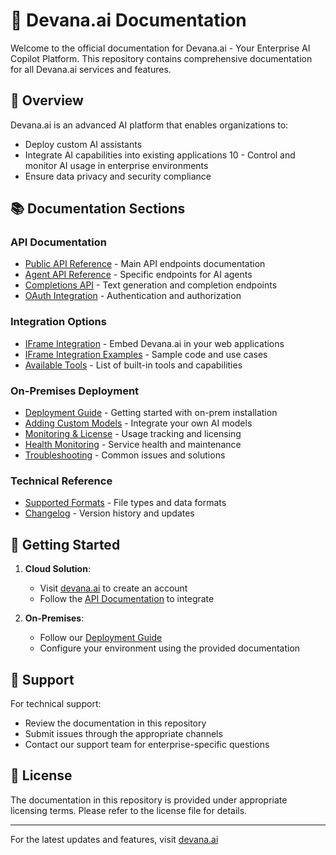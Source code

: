 # 🤖 Devana.ai Documentation

Welcome to the official documentation for Devana.ai - Your Enterprise AI Copilot Platform. This repository contains comprehensive documentation for all Devana.ai services and features.

## 🌟 Overview

Devana.ai is an advanced AI platform that enables organizations to:
- Deploy custom AI assistants
- Integrate AI capabilities into existing applications
10	- Control and monitor AI usage in enterprise environments
- Ensure data privacy and security compliance

## 📚 Documentation Sections

### API Documentation
- [Public API Reference](./api/publicAPI.md) - Main API endpoints documentation
- [Agent API Reference](./api/publicAgentAPI.md) - Specific endpoints for AI agents
- [Completions API](./api/completions.md) - Text generation and completion endpoints
- [OAuth Integration](./api/oauth.md) - Authentication and authorization

### Integration Options
- [IFrame Integration](./api/iframe.md) - Embed Devana.ai in your web applications
- [IFrame Integration Examples](./api/iframeIntegration.md) - Sample code and use cases
- [Available Tools](./api/tools.md) - List of built-in tools and capabilities

### On-Premises Deployment
- [Deployment Guide](./on-prem/README.md) - Getting started with on-prem installation
- [Adding Custom Models](./on-prem/ADD_MODEL.md) - Integrate your own AI models
- [Monitoring & License](./on-prem/MONITORING_LICENCE.md) - Usage tracking and licensing
- [Health Monitoring](./on-prem/HEALTH_SERVICES.md) - Service health and maintenance
- [Troubleshooting](./on-prem/BUG_REPORT.md) - Common issues and solutions

### Technical Reference
- [Supported Formats](./Supported%20formats.md) - File types and data formats
- [Changelog](./Changelog/) - Version history and updates

## 🚀 Getting Started

1. **Cloud Solution**: 
   - Visit [devana.ai](https://www.devana.ai) to create an account
   - Follow the [API Documentation](./api/publicAPI.md) to integrate

2. **On-Premises**: 
   - Follow our [Deployment Guide](./on-prem/README.md)
   - Configure your environment using the provided documentation

## 💬 Support

For technical support:
- Review the documentation in this repository
- Submit issues through the appropriate channels
- Contact our support team for enterprise-specific questions

## 📜 License

The documentation in this repository is provided under appropriate licensing terms. Please refer to the license file for details.

---
For the latest updates and features, visit [devana.ai](https://www.devana.ai)
